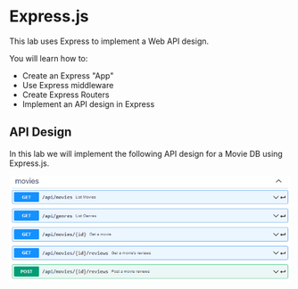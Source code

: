 # Express.js

This lab uses Express to implement a Web API design. 

You will learn how to:

- Create an Express "App"
- Use Express middleware
- Create Express Routers 
- Implement an API design in Express

## API Design

In this lab we will implement the following API design for a Movie DB using Express.js. 

![image-20211110230159843](./img/image-20211110230159843.png)

